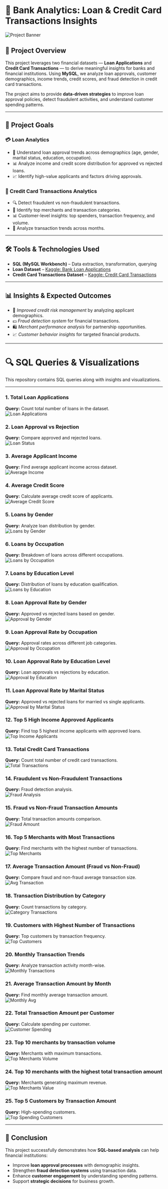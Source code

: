 # 🏦 Bank Analytics: Loan & Credit Card Transactions Insights  

![Project Banner](Images/bank%20loans%20and%20transactions.png)  

## 📌 Project Overview  
This project leverages two financial datasets — **Loan Applications** and **Credit Card Transactions** — to derive meaningful insights for banks and financial institutions. Using **MySQL**, we analyze loan approvals, customer demographics, income trends, credit scores, and fraud detection in credit card transactions.  

The project aims to provide **data-driven strategies** to improve loan approval policies, detect fraudulent activities, and understand customer spending patterns.  

---

## 🎯 Project Goals  

### 💳 Loan Analytics  
- 📌 Understand loan approval trends across demographics (age, gender, marital status, education, occupation).  
- 📊 Analyze income and credit score distribution for approved vs rejected loans.  
- 📈 Identify high-value applicants and factors driving approvals.  

### 🏧 Credit Card Transactions Analytics  
- 🔍 Detect fraudulent vs non-fraudulent transactions.  
- 🏬 Identify top merchants and transaction categories.  
- 📊 Customer-level insights: top spenders, transaction frequency, and volume.  
- 📅 Analyze transaction trends across months.  

---

## 🛠️ Tools & Technologies Used  
- **SQL (MySQL Workbench)** – Data extraction, transformation, querying  
- **Loan Dataset** – [Kaggle: Bank Loan Applications](https://www.kaggle.com/datasets/vipin20/loan-application-data)  
- **Credit Card Transactions Dataset** – [Kaggle: Credit Card Transactions](https://www.kaggle.com/datasets/rajatsurana979/comprehensive-credit-card-transactions-dataset)  

---

## 📊 Insights & Expected Outcomes  
- 📢 *Improved credit risk management* by analyzing applicant demographics.  
- 💵 *Fraud detection system* for financial transactions.  
- 🛍️ *Merchant performance analysis* for partnership opportunities.  
- 📈 *Customer behavior insights* for targeted financial products.  

---

# 🔍 SQL Queries & Visualizations  

This repository contains SQL queries along with insights and visualizations.  

---

### 1. Total Loan Applications  
**Query:** Count total number of loans in the dataset.  
![Loan Applications](Images/loan%20applications.png)  

### 2. Loan Approval vs Rejection  
**Query:** Compare approved and rejected loans.  
![Loan Status](Images/loans%20were%20approved.png)  

### 3. Average Applicant Income  
**Query:** Find average applicant income across dataset.  
![Average Income](Images/average%20applicant.png)  

### 4. Average Credit Score  
**Query:** Calculate average credit score of applicants.  
![Average Credit Score](Images/credit%20score.png)  

### 5. Loans by Gender  
**Query:** Analyze loan distribution by gender.  
![Loans by Gender](Images/Loans%20by%20gender.png)  

### 6. Loans by Occupation  
**Query:** Breakdown of loans across different occupations.  
![Loans by Occupation](Images/occupation.png)  

### 7. Loans by Education Level  
**Query:** Distribution of loans by education qualification.  
![Loans by Education](Images/education%20level.png)  

### 8. Loan Approval Rate by Gender  
**Query:** Approved vs rejected loans based on gender.  
![Approval by Gender](Images/approval%20rate.png)  

### 9. Loan Approval Rate by Occupation  
**Query:** Approval rates across different job categories.  
![Approval by Occupation](Images/approval%20rate%20occupation.png)  

### 10. Loan Approval Rate by Education Level  
**Query:** Loan approvals vs rejections by education.  
![Approval by Education](Images/approval%20rate%20education%20level.png)  

### 11. Loan Approval Rate by Marital Status  
**Query:** Approved vs rejected loans for married vs single applicants.  
![Approval by Marital Status](Images/approval%20rate%20marital%20status.png)  

### 12. Top 5 High Income Approved Applicants  
**Query:** Find top 5 highest income applicants with approved loans.  
![Top Income Applicants](Images/top%205%20applicants%20with%20the%20highest%20income%20whose%20loans%20were%20approved.png)  

### 13. Total Credit Card Transactions  
**Query:** Count total number of credit card transactions.  
![Total Transactions](Images/Total%20transactions.png)  

### 14. Fraudulent vs Non-Fraudulent Transactions  
**Query:** Fraud detection analysis.  
![Fraud Analysis](Images/Fraudulent%20vs%20non-fraudulent%20transactions.png)  

### 15. Fraud vs Non-Fraud Transaction Amounts  
**Query:** Total transaction amounts comparison.  
![Fraud Amount](Images/Total%20transaction%20amount%20for%20fraud%20vs%20non-fraud.png)  

### 16. Top 5 Merchants with Most Transactions  
**Query:** Find merchants with the highest number of transactions.  
![Top Merchants](Images/Top%205%20merchants%20with%20most%20transactions%20%28general%29.png)  

### 17. Average Transaction Amount (Fraud vs Non-Fraud)  
**Query:** Compare fraud and non-fraud average transaction size.  
![Avg Transaction](Images/Average%20transaction%20amount%20for%20fraud%20vs%20non-fraud.png)  

### 18. Transaction Distribution by Category  
**Query:** Count transactions by category.  
![Category Transactions](Images/Transaction%20type%20distribution%20(if%20category%20indicates%20type).png)  

### 19. Customers with Highest Number of Transactions  
**Query:** Top customers by transaction frequency.  
![Top Customers](Images/Customers%20with%20highest%20number%20of%20transactions%20(all%20transactions).png)  

### 20. Monthly Transaction Trends  
**Query:** Analyze transaction activity month-wise.  
![Monthly Transactions](Images/Monthly%20transaction%20trend%20(all%20transactions).png)  

### 21. Average Transaction Amount by Month           
**Query:** Find monthly average transaction amount.  
![Monthly Avg](Images/What%20is%20the%20average%20transaction%20amount%20for%20each%20month.png)  

### 22. Total Transaction Amount per Customer  
**Query:** Calculate spending per customer.  
![Customer Spending](Images/Total%20transaction%20amount%20per%20customer.png)  

### 23. Top 10 merchants by transaction volume  
**Query:** Merchants with maximum transactions.  
![Top Merchants Volume](Images/Top%2010%20merchants%20by%20transaction%20volume.png)  

### 24. Top 10 merchants with the highest total transaction amount  
**Query:** Merchants generating maximum revenue.  
![Top Merchants Value](Images/Top%2010%20merchants%20with%20the%20highest%20total%20transaction%20amount.png)  

### 25. Top 5 Customers by Transaction Amount  
**Query:** High-spending customers.  
![Top Spending Customers](Images/Top%205%20customers%20by%20total%20transaction%20amount.png)  

---

## 📌 Conclusion  
This project successfully demonstrates how **SQL-based analysis** can help financial institutions:  
- Improve **loan approval processes** with demographic insights.  
- Strengthen **fraud detection systems** using transaction data.  
- Enhance **customer engagement** by understanding spending patterns.  
- Support **strategic decisions** for business growth.  
